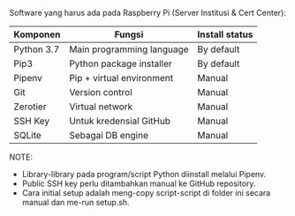 Software yang harus ada pada Raspberry Pi (Server Institusi & Cert Center):

| Komponen | Fungsi | Install status |
| -------- | ------ | ------ |
| Python 3.7 | Main programming language | By default |
| Pip3 | Python package installer | By default |
| Pipenv | Pip + virtual environment | Manual |
| Git | Version control | Manual |
| Zerotier | Virtual network | Manual |
| SSH Key | Untuk kredensial GitHub | Manual
| SQLite | Sebagai DB engine | Manual

NOTE:
* Library-library pada program/script Python diinstall melalui Pipenv.
* Public SSH key perlu ditambahkan manual ke GitHub repository.
* Cara initial setup adalah meng-copy script-script di folder ini secara manual dan me-run setup.sh.
